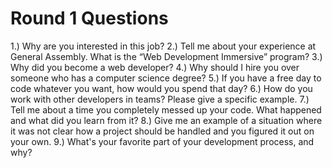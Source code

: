 # Round 1 Questions

1.) Why are you interested in this job?
2.) Tell me about your experience at General Assembly. What is the “Web Development Immersive” program?
3.) Why did you become a web developer?
4.) Why should I hire you over someone who has a computer science degree?
5.) If you have a free day to code whatever you want, how would you spend that day?
6.) How do you work with other developers in teams? Please give a specific example.
7.) Tell me about a time you completely messed up your code. What happened and what did you learn from it?
8.) Give me an example of a situation where it was not clear how a project should be handled and you figured it out on your own.
9.) What's your favorite part of your development process, and why?
